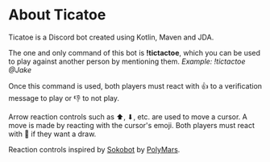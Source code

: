 # About Ticatoe

Ticatoe is a Discord bot created using Kotlin, Maven and JDA.

The one and only command of this bot is **!tictactoe**, which you can be used to play against another person by mentioning them.
*Example: !tictactoe @Jake*

Once this command is used, both players must react with 👍 to a verification message to play or 👎 to not play.

Arrow reaction controls such as ⬆, ⬇, etc. are used to move a cursor. A move is made by reacting with the cursor's emoji. Both players must react with 🤝 if they want a draw.

Reaction controls inspired by [Sokobot](https://github.com/PolyMarsDev/Sokobot) by [PolyMars](https://github.com/PolyMarsDev).
